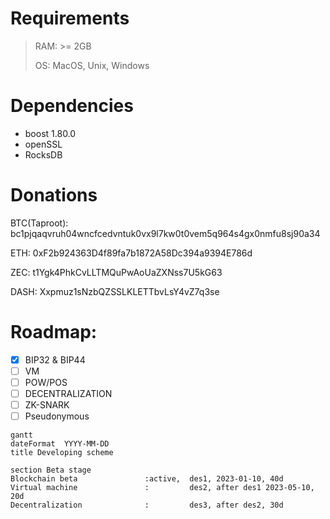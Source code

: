 # Requirements

> RAM: >= 2GB 
>
> OS: MacOS, Unix, Windows

# Dependencies 

* boost 1.80.0
* openSSL
* RocksDB

# Donations

BTC(Taproot): bc1pjqaqvruh04wncfcedvntuk0vx9l7kw0t0vem5q964s4gx0nmfu8sj90a34

ETH: 0xF2b924363D4f89fa7b1872A58Dc394a9394E786d

ZEC: t1Ygk4PhkCvLLTMQuPwAoUaZXNss7U5kG63

DASH: Xxpmuz1sNzbQZSSLKLETTbvLsY4vZ7q3se

# Roadmap:

- [x] BIP32 & BIP44
- [ ] VM
- [ ] POW/POS
- [ ] DECENTRALIZATION
- [ ] ZK-SNARK
- [ ] Pseudonymous

```mermaid
gantt
dateFormat  YYYY-MM-DD
title Developing scheme

section Beta stage
Blockchain beta               :active,  des1, 2023-01-10, 40d
Virtual machine               :         des2, after des1 2023-05-10, 20d
Decentralization              :         des3, after des2, 30d

```
